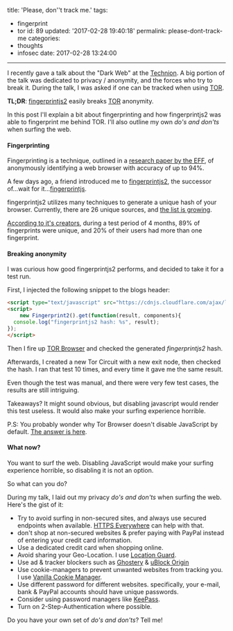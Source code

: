 title: 'Please, don''t track me.'
tags:
  - fingerprint
  - tor
id: 89
updated: '2017-02-28 19:40:18'
permalink: please-dont-track-me
categories:
  - thoughts
  - infosec
date: 2017-02-28 13:24:00
---
I recently gave a talk about the "Dark Web" at the [Technion](http://www.technion.ac.il/en). A big portion of the talk was dedicated to privacy / anonymity, and the forces who try to break it. During the talk, I was asked if one can be tracked when using [TOR](https://www.torproject.org/).

**TL;DR**: [fingerprintjs2](https://github.com/Valve/fingerprintjs2) easily breaks [TOR](https://www.torproject.org/) anonymity.

In this post I'll explain a bit about fingerprinting and how fingerprintjs2 was able to fingerprint me behind TOR. I'll also outline my own *do's and don'ts* when surfing the web.

<!-- more -->

#### Fingerprinting

Fingerprinting is a technique, outlined in a [research paper by the EFF](https://panopticlick.eff.org/static/browser-uniqueness.pdf), of anonymously identifying a web browser with accuracy of up to 94%.

A few days ago, a friend introduced me to [fingerprintjs2](https://github.com/Valve/fingerprintjs2), the successor of...wait for it...[fingerprintjs](https://github.com/Valve/fingerprintjs).

fingerprintjs2 utilizes many techniques to generate a unique hash of your browser. Currently, there are 26 unique sources, and [the list is growing](https://github.com/Valve/fingerprintjs2#list-of-fingerprinting-sources).

[According to it's creators](https://valve.github.io/blog/2013/07/14/anonymous-browser-fingerprinting/), during a test period of 4 months, 89% of fingerprints were unique, and 20% of their users had more than one fingerprint.

#### Breaking anonymity

I was curious how good fingerprintjs2 performs, and decided to take it for a test run.

First, I injected the following snippet to the blogs header:
```html
<script type="text/javascript" src="https://cdnjs.cloudflare.com/ajax/libs/fingerprintjs2/1.5.0/fingerprint2.min.js"></script>
<script>
    new Fingerprint2().get(function(result, components){
  console.log("fingerprintjs2 hash: %s", result);
});
</script>
``` 

Then I fire up [TOR Browser](https://www.torproject.org/projects/torbrowser.html.en) and checked the generated *fingerprintjs2* hash. 

Afterwards, I created a new Tor Circuit with a new exit node, then checked the hash. I ran that test 10 times, and every time it gave me the same result.

Even though the test was manual, and there were very few test cases, the results are still intriguing.

Takeaways? It might sound obvious, but disabling javascript would render this test useless. It would also make your surfing experience horrible. 

P.S: You probably wonder why Tor Browser doesn't disable JavaScript by default. [The answer is here](https://www.torproject.org/docs/faq.html.en#TBBJavaScriptEnabled).

#### What now?

You want to surf the web. Disabling JavaScript would make your surfing experience horrible, so disabling it is not an option.

So what can you do?

During my talk, I laid out my privacy *do's and don'ts* when surfing the web. Here's the gist of it:

* Try to avoid surfing in non-secured sites, and always use secured endpoints when available. [HTTPS Everywhere](https://www.eff.org/https-everywhere) can help with that.
* don't shop at non-secured websites & prefer paying with PayPal instead of entering your credit card information.
* Use a dedicated credit card when shopping online.
* Avoid sharing your Geo-Location. I use [Location Guard](https://github.com/chatziko/location-guard#location-guard).
* Use ad & tracker blockers such as [Ghostery](https://www.ghostery.com/) & [uBlock Origin](https://github.com/gorhill/uBlock)
* Use cookie-managers to prevent unwanted websites from tracking you. I use [Vanilla Cookie Manager](https://github.com/laktak/vanilla-chrome).
* Use different password for different websites. specifically, your e-mail, bank & PayPal accounts should have unique passwords.
* Consider using password managers like [KeePass](http://keepass.info/).
* Turn on 2-Step-Authentication where possible.

Do you have your own set of *do's and don'ts*? Tell me!
